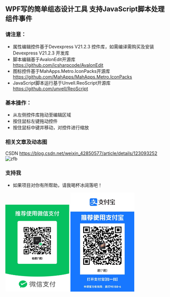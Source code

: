 ## WPF写的简单组态设计工具 支持JavaScript脚本处理组件事件
### 请注意：
* 属性编辑控件基于Devexpress V21.2.3 控件库，如需编译需购买及安装 Devexpress V21.2.3 开发库
* 脚本编辑基于AvalonEdit开源库 https://github.com/icsharpcode/AvalonEdit
* 图标控件基于MahApps.Metro.IconPacks开源库 https://github.com/MahApps/MahApps.Metro.IconPacks
* JavaScript脚本运行基于Unvell.ReoScript开源库 https://github.com/unvell/ReoScript
### 基本操作：
* 从左侧控件库拖动至编辑区域
* 按住鼠标左键拖动控件
* 按住鼠标中键并移动，对控件进行缩放
### 相关文章及动态图
CSDN https://blog.csdn.net/weixin_42850577/article/details/123093252
<img src="https://img-blog.csdnimg.cn/3cd8ff09b1b94e3e881b7378467f7be6.gif" width="800" alt="zfb"/>

### 支持我
* 如果项目对你有所帮助，请我喝杯冰阔落吧！
<img src="Images/wx.jpg" width="200" alt="zfb"/>
<img src="Images/zfb.jpg" width="200"  alt="wx"/>
